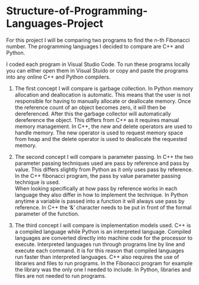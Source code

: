 # Structure-of-Programming-Languages-Project
For this project I will be comparing two programs to find the n-th Fibonacci number.  The programming languages I decided to compare are C++ and Python. <br />

I coded each program in Visual Studio Code.  To run these programs locally you can either open them in Visual Stuido or copy and paste the programs into any online C++ and Python compilers. <br />

1. The first concept I will compare is garbage collection.  In Python memory allocation and deallocation is automatic.  This means that the user is not responsible for having to manually allocate or deallocate memory.  Once the reference count of an object becomes zero, it will then be dereferenced.  After this the garbage collector will automatically dereference the object.  This differs from C++ as it requires manual memory management.  In C++, the new and delete operators are used to handle memory.  The new operator is used to request memory space from heap and the delete operator is used to deallocate the requested memory. <br />

2. The second concept I will compare is parameter passing.  In C++ the two parameter passing techniques used are pass by reference and pass by value.  This differs slightly from Python as it only uses pass by reference.  In the C++ fibonacci program, the pass by value parameter passing technique is used.  <br />
When looking specifically at how pass by reference works in each language they also differ in how to implement the technique.  In Python anytime a variable is passed into a function it will always use pass by reference.  In C++  the ‘&’ character needs to be put in front of the formal parameter of the function. <br />

3. The third concept I will compare is implementation models used.  C++ is a compiled language while Python is an interpreted language.  Compiled languages are converted directly into machine code for the processor to execute.  Interpreted languages run through programs line by line and execute each command.  It is for this reason that compiled languages run faster than interpreted languages.  C++ also requires the use of libraries and files to run programs.  In the Fibonacci program for example the <iostream> library was the only one I needed to include.  In Python, libraries and files are not needed to run programs.
